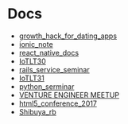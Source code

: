 Docs
====

- [growth_hack_for_dating_apps](https://github.com/yanghaoyuying/all_docs/blob/master/_posts/growth_hack_for_dating_apps.markdown)
- [ionic_note](https://github.com/yanghaoyuying/all_docs/blob/master/_posts/ionic_note.markdown)
- [react_native_docs](https://github.com/yanghaoyuying/all_docs/blob/master/_posts/react-native-docs.markdown)
- [IoTLT30](https://github.com/yanghaoyuying/all_docs/blob/master/_posts/IotLT30.markdown)
- [rails_service_seminar](https://github.com/yanghaoyuying/all_docs/blob/master/_posts/rails_service_seminar.markdown)
- [IoTLT31](https://github.com/yanghaoyuying/all_docs/blob/master/_posts/IotLT31.markdown)
- [python_serminar](https://github.com/yanghaoyuying/all_docs/blob/master/_posts/python_seminar.markdown)
- [VENTURE ENGINEER MEETUP](https://github.com/yanghaoyuying/all_docs/blob/master/_posts/venture_engineer_meetup.markdown)
- [html5_conference_2017](https://github.com/yanghaoyuying/all_docs/blob/master/_posts/html5_conference_2017.markdown)
- [Shibuya_rb](https://github.com/yanghaoyuying/all_docs/blob/master/_posts/shibuya_rb.markdown)
